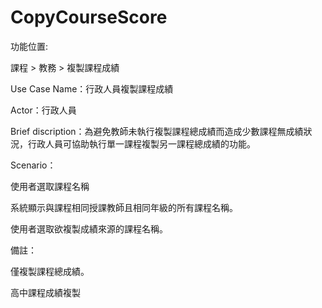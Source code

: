 CopyCourseScore
===============
功能位置:  

課程 > 教務 > 複製課程成績

Use Case Name：行政人員複製課程成績  

Actor：行政人員  

Brief discription：為避免教師未執行複製課程總成績而造成少數課程無成績狀況，行政人員可協助執行單一課程複製另一課程總成績的功能。  

Scenario：  

使用者選取課程名稱  

系統顯示與課程相同授課教師且相同年級的所有課程名稱。  

使用者選取欲複製成績來源的課程名稱。  

備註：  

僅複製課程總成績。  

高中課程成績複製
